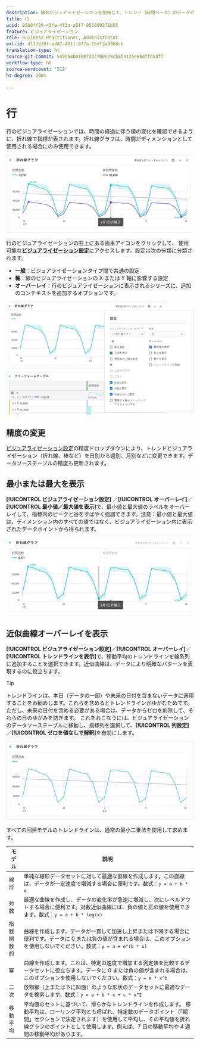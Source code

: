 ```yaml
---
description: 線のビジュアライゼーションを使用して、トレンド（時間ベース）のデータセットを表現します
title: 行
uuid: 0508ff29-43fe-4f3a-a5f7-051869271b55
feature: ビジュアライゼーション
role: Business Practitioner, Administrator
exl-id: d177b39f-add7-4011-977a-1bdf3a9368cb
translation-type: ht
source-git-commit: 549258b0168733c7b0e28cb8b9125e68dffd5df7
workflow-type: ht
source-wordcount: '512'
ht-degree: 100%

---
```


# 行

行のビジュアライゼーションでは、時間の経過に伴う値の変化を確認できるように、折れ線で指標が表されます。折れ線グラフは、時間がディメンションとして使用される場合にのみ使用できます。

![行のビジュアライゼーション](assets/line-viz.png)

行のビジュアライゼーションの右上にある歯車アイコンをクリックして、 使用可能な&#x200B;[**ビジュアライゼーション設定**](freeform-analysis-visualizations.md)&#x200B;にアクセスします。設定は次の分類に分類されます。

* **一般**：ビジュアライゼーションタイプ間で共通の設定
* **軸**：線のビジュアライゼーションの X または Y 軸に影響する設定
* **オーバーレイ**：行のビジュアライゼーションに表示されるシリーズに、追加のコンテキストを追加するオプションです。

![ビジュアライゼーション設定](assets/viz-settings-modal.png)

## 精度の変更

[ビジュアライゼーション設定](freeform-analysis-visualizations.md)の精度ドロップダウンにより、トレンドビジュアライゼーション（折れ線、棒など）を日別から週別、月別などに変更できます。データソーステーブルの精度も更新されます。

## 最小または最大を表示

**[!UICONTROL ビジュアライゼーション設定]** ／**[!UICONTROL オーバーレイ]**／**[!UICONTROL 最小値／最大値を表示]**&#x200B;で、最小値と最大値のラベルをオーバーレイして、指標内のピークと谷をすばやく強調できます。注意：最小値と最大値は、ディメンション内のすべての値ではなく、ビジュアライゼーション内に表示されたデータポイントから得られます。

![最小値／最大値を表示](assets/min-max-labels.png)

## 近似曲線オーバーレイを表示

**[!UICONTROL ビジュアライゼーション設定]**／**[!UICONTROL オーバーレイ]**／**[!UICONTROL トレンドラインを表示]**&#x200B;で、移動平均のトレンドラインを線系列に追加することを選択できます。近似曲線は、データにより明確なパターンを表現するのに役立ちます。

>[!TIP]
>
>トレンドラインは、本日（データの一部）や未来の日付を含まないデータに適用することをお勧めします。これらを含めるとトレンドラインがゆがむためです。 ただし、未来の日付を含める必要がある場合は、データからゼロを削除して、それらの日のゆがみを防ぎます。 これをおこなうには、ビジュアライゼーションのデータソーステーブルに移動し、指標列を選択して、**[!UICONTROL 列設定]**／**[!UICONTROL ゼロを値なしで解釈]**&#x200B;を有効にします。

![線形近似曲線](assets/show-linear-trendline.png)

すべての回帰モデルのトレンドラインは、通常の最小二乗法を使用して求めます。

| モデル | 説明 |
| --- | --- |
| 線形 | 単純な線形データセットに対して最適な直線を作成します。この直線は、データが一定速度で増減する場合に便利です。数式：`y = a + b * x` |
| 対数 | 最適な曲線を作成し、データの変化率が急速に増減し、次にレベルアウトする場合に便利です。対数近似曲線には、負の値と正の値を使用できます。数式：`y = a + b * log(x)` |
| 指数関数的 | 曲線を作成します。データが一貫して加速し上昇または下降する場合に便利です。データに 0 または負の値が含まれる場合は、このオプションを使用しないでください。数式：`y = a + e^(b * x)` |
| 冪 | 曲線を作成します。これは、特定の速度で増加する測定値を比較するデータセットに役立ちます。データに 0 または負の値が含まれる場合は、このオプションを使用しないでください。数式：`y = a * x^b` |
| 二次 | 放物線（上または下に凹面）のような形状のデータセットに最適なデータを検索します。数式：`y = a + b * x + c * x^2` |
| 移動平均 | 平均値のセットに基づいて、滑らかなトレンドラインを作成します。 移動平均は、ローリング平均とも呼ばれ、特定数のデータポイント（「期間」セクションで決定されます）を使用して平均し、その平均値を折れ線グラフのポイントとして使用します。例えば、7 日の移動平均や 4 週間の移動平均があります。 |
